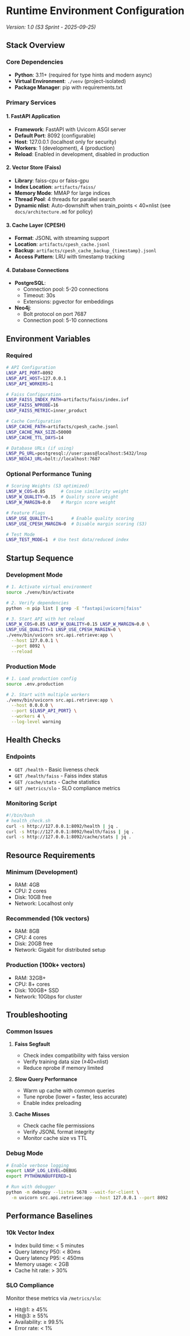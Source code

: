 # Runtime Environment Configuration
_Version: 1.0 (S3 Sprint - 2025-09-25)_

## Stack Overview

### Core Dependencies
- **Python**: 3.11+ (required for type hints and modern async)
- **Virtual Environment**: `./venv` (project-isolated)
- **Package Manager**: pip with requirements.txt

### Primary Services

#### 1. FastAPI Application
- **Framework**: FastAPI with Uvicorn ASGI server
- **Default Port**: 8092 (configurable)
- **Host**: 127.0.0.1 (localhost only for security)
- **Workers**: 1 (development), 4 (production)
- **Reload**: Enabled in development, disabled in production

#### 2. Vector Store (Faiss)
- **Library**: faiss-cpu or faiss-gpu
- **Index Location**: `artifacts/faiss/`
- **Memory Mode**: MMAP for large indices
- **Thread Pool**: 4 threads for parallel search
- **Dynamic nlist**: Auto-downshift when train_points < 40×nlist (see `docs/architecture.md` for policy)

#### 3. Cache Layer (CPESH)
- **Format**: JSONL with streaming support
- **Location**: `artifacts/cpesh_cache.jsonl`
- **Backup**: `artifacts/cpesh_cache_backup_{timestamp}.jsonl`
- **Access Pattern**: LRU with timestamp tracking

#### 4. Database Connections
- **PostgreSQL**:
  - Connection pool: 5-20 connections
  - Timeout: 30s
  - Extensions: pgvector for embeddings
- **Neo4j**:
  - Bolt protocol on port 7687
  - Connection pool: 5-10 connections

## Environment Variables

### Required
```bash
# API Configuration
LNSP_API_PORT=8092
LNSP_API_HOST=127.0.0.1
LNSP_API_WORKERS=1

# Faiss Configuration
LNSP_FAISS_INDEX_PATH=artifacts/faiss/index.ivf
LNSP_FAISS_NPROBE=16
LNSP_FAISS_METRIC=inner_product

# Cache Configuration
LNSP_CACHE_PATH=artifacts/cpesh_cache.jsonl
LNSP_CACHE_MAX_SIZE=50000
LNSP_CACHE_TTL_DAYS=14

# Database URLs (if using)
LNSP_PG_URL=postgresql://user:pass@localhost:5432/lnsp
LNSP_NEO4J_URL=bolt://localhost:7687
```

### Optional Performance Tuning
```bash
# Scoring Weights (S3 optimized)
LNSP_W_COS=0.85      # Cosine similarity weight
LNSP_W_QUALITY=0.15  # Quality score weight
LNSP_W_MARGIN=0.0    # Margin score weight

# Feature Flags
LNSP_USE_QUALITY=1       # Enable quality scoring
LNSP_USE_CPESH_MARGIN=0  # Disable margin scoring (S3)

# Test Mode
LNSP_TEST_MODE=1  # Use test data/reduced index
```

## Startup Sequence

### Development Mode
```bash
# 1. Activate virtual environment
source ./venv/bin/activate

# 2. Verify dependencies
python -m pip list | grep -E "fastapi|uvicorn|faiss"

# 3. Start API with hot reload
LNSP_W_COS=0.85 LNSP_W_QUALITY=0.15 LNSP_W_MARGIN=0.0 \
LNSP_USE_QUALITY=1 LNSP_USE_CPESH_MARGIN=0 \
./venv/bin/uvicorn src.api.retrieve:app \
  --host 127.0.0.1 \
  --port 8092 \
  --reload
```

### Production Mode
```bash
# 1. Load production config
source .env.production

# 2. Start with multiple workers
./venv/bin/uvicorn src.api.retrieve:app \
  --host 0.0.0.0 \
  --port ${LNSP_API_PORT} \
  --workers 4 \
  --log-level warning
```

## Health Checks

### Endpoints
- `GET /health` - Basic liveness check
- `GET /health/faiss` - Faiss index status
- `GET /cache/stats` - Cache statistics
- `GET /metrics/slo` - SLO compliance metrics

### Monitoring Script
```bash
#!/bin/bash
# health_check.sh
curl -s http://127.0.0.1:8092/health | jq .
curl -s http://127.0.0.1:8092/health/faiss | jq .
curl -s http://127.0.0.1:8092/cache/stats | jq .
```

## Resource Requirements

### Minimum (Development)
- RAM: 4GB
- CPU: 2 cores
- Disk: 10GB free
- Network: Localhost only

### Recommended (10k vectors)
- RAM: 8GB
- CPU: 4 cores
- Disk: 20GB free
- Network: Gigabit for distributed setup

### Production (100k+ vectors)
- RAM: 32GB+
- CPU: 8+ cores
- Disk: 100GB+ SSD
- Network: 10Gbps for cluster

## Troubleshooting

### Common Issues

1. **Faiss Segfault**
   - Check index compatibility with faiss version
   - Verify training data size (≥40×nlist)
   - Reduce nprobe if memory limited

2. **Slow Query Performance**
   - Warm up cache with common queries
   - Tune nprobe (lower = faster, less accurate)
   - Enable index preloading

3. **Cache Misses**
   - Check cache file permissions
   - Verify JSONL format integrity
   - Monitor cache size vs TTL

### Debug Mode
```bash
# Enable verbose logging
export LNSP_LOG_LEVEL=DEBUG
export PYTHONUNBUFFERED=1

# Run with debugger
python -m debugpy --listen 5678 --wait-for-client \
  -m uvicorn src.api.retrieve:app --host 127.0.0.1 --port 8092
```

## Performance Baselines

### 10k Vector Index
- Index build time: < 5 minutes
- Query latency P50: < 80ms
- Query latency P95: < 450ms
- Memory usage: < 2GB
- Cache hit rate: > 30%

### SLO Compliance
Monitor these metrics via `/metrics/slo`:
- Hit@1: ≥ 45%
- Hit@3: ≥ 55%
- Availability: ≥ 99.5%
- Error rate: < 1%